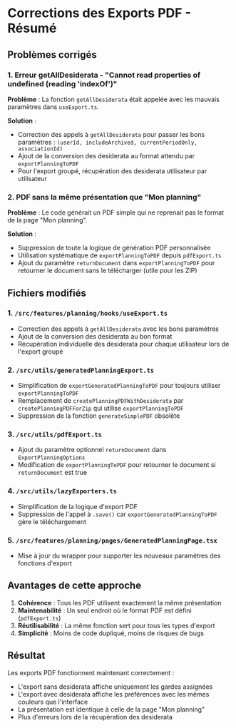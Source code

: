 # Corrections des Exports PDF - Résumé

## Problèmes corrigés

### 1. Erreur getAllDesiderata - "Cannot read properties of undefined (reading 'indexOf')"

**Problème** : La fonction `getAllDesiderata` était appelée avec les mauvais paramètres dans `useExport.ts`.

**Solution** : 
- Correction des appels à `getAllDesiderata` pour passer les bons paramètres : `(userId, includeArchived, currentPeriodOnly, associationId)`
- Ajout de la conversion des desiderata au format attendu par `exportPlanningToPDF`
- Pour l'export groupé, récupération des desiderata utilisateur par utilisateur

### 2. PDF sans la même présentation que "Mon planning"

**Problème** : Le code générait un PDF simple qui ne reprenait pas le format de la page "Mon planning".

**Solution** :
- Suppression de toute la logique de génération PDF personnalisée
- Utilisation systématique de `exportPlanningToPDF` depuis `pdfExport.ts`
- Ajout du paramètre `returnDocument` dans `exportPlanningToPDF` pour retourner le document sans le télécharger (utile pour les ZIP)

## Fichiers modifiés

### 1. `/src/features/planning/hooks/useExport.ts`
- Correction des appels à `getAllDesiderata` avec les bons paramètres
- Ajout de la conversion des desiderata au bon format
- Récupération individuelle des desiderata pour chaque utilisateur lors de l'export groupé

### 2. `/src/utils/generatedPlanningExport.ts`
- Simplification de `exportGeneratedPlanningToPDF` pour toujours utiliser `exportPlanningToPDF`
- Remplacement de `createPlanningPDFWithDesiderata` par `createPlanningPDFForZip` qui utilise `exportPlanningToPDF`
- Suppression de la fonction `generateSimplePDF` obsolète

### 3. `/src/utils/pdfExport.ts`
- Ajout du paramètre optionnel `returnDocument` dans `ExportPlanningOptions`
- Modification de `exportPlanningToPDF` pour retourner le document si `returnDocument` est true

### 4. `/src/utils/lazyExporters.ts`
- Simplification de la logique d'export PDF
- Suppression de l'appel à `.save()` car `exportGeneratedPlanningToPDF` gère le téléchargement

### 5. `/src/features/planning/pages/GeneratedPlanningPage.tsx`
- Mise à jour du wrapper pour supporter les nouveaux paramètres des fonctions d'export

## Avantages de cette approche

1. **Cohérence** : Tous les PDF utilisent exactement la même présentation
2. **Maintenabilité** : Un seul endroit où le format PDF est défini (`pdfExport.ts`)
3. **Réutilisabilité** : La même fonction sert pour tous les types d'export
4. **Simplicité** : Moins de code dupliqué, moins de risques de bugs

## Résultat

Les exports PDF fonctionnent maintenant correctement :
- L'export sans desiderata affiche uniquement les gardes assignées
- L'export avec desiderata affiche les préférences avec les mêmes couleurs que l'interface
- La présentation est identique à celle de la page "Mon planning"
- Plus d'erreurs lors de la récupération des desiderata